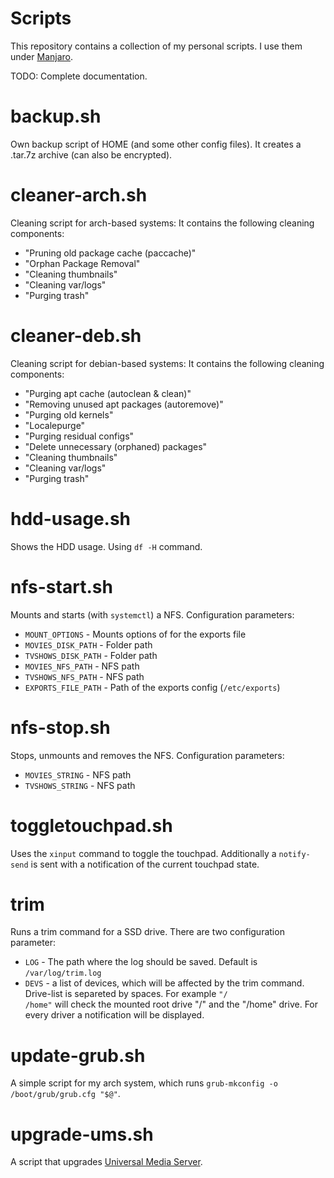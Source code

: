 Scripts
=======
This repository contains a collection of my personal scripts. I use them under <a href="https://www.manjaro.org">Manjaro</a>.

TODO: Complete documentation.

backup.sh
==========
Own backup script of HOME (and some other config files). It creates a .tar.7z archive (can also be encrypted).

cleaner-arch.sh
===============
Cleaning script for arch-based systems:
It contains the following cleaning components:
- "Pruning old package cache (paccache)"
- "Orphan Package Removal"
- "Cleaning thumbnails"
- "Cleaning var/logs"
- "Purging trash"

cleaner-deb.sh
==============
Cleaning script for debian-based systems:
It contains the following cleaning components:
- "Purging apt cache (autoclean & clean)"
- "Removing unused apt packages (autoremove)"
- "Purging old kernels"
- "Localepurge"
- "Purging residual configs"
- "Delete unnecessary (orphaned) packages"
- "Cleaning thumbnails"
- "Cleaning var/logs"
- "Purging trash"

hdd-usage.sh
============
Shows the HDD usage. Using <CODE>df -H</CODE> command.

nfs-start.sh
============
Mounts and starts (with <CODE>systemctl</CODE>) a NFS. Configuration parameters:
- <CODE>MOUNT_OPTIONS</CODE> - Mounts options of for the exports file
- <CODE>MOVIES_DISK_PATH</CODE> - Folder path
- <CODE>TVSHOWS_DISK_PATH</CODE> - Folder path
- <CODE>MOVIES_NFS_PATH</CODE> - NFS path
- <CODE>TVSHOWS_NFS_PATH</CODE> - NFS path
- <CODE>EXPORTS_FILE_PATH</CODE> - Path of the exports config (<CODE>/etc/exports</CODE>)

nfs-stop.sh
============
Stops, unmounts and removes the NFS. Configuration parameters:
- <CODE>MOVIES_STRING</CODE> - NFS path
- <CODE>TVSHOWS_STRING</CODE> - NFS path 

toggletouchpad.sh
=================
Uses the <code>xinput</code> command to toggle the touchpad. Additionally a <code>notify-send</code> is sent with a notification of the current touchpad state.

trim
====
Runs a trim command for a SSD drive. 
There are two configuration parameter:
- <code>LOG</code> - The path where the log should be saved. Default is <code>/var/log/trim.log</code>
- <code>DEVS</code> - a list of devices, which will be affected by the trim command. Drive-list is separeted by spaces. For example <code>"/ /home"</code> will check the mounted root drive "/" and the "/home" drive. For every driver a notification will be displayed.

update-grub.sh
==============
A simple script for my arch system, which runs <CODE>grub-mkconfig -o /boot/grub/grub.cfg "$@"</CODE>.

upgrade-ums.sh
===================
A script that upgrades <a href="https://www.universalmediaserver.com">Universal Media Server</a>.
